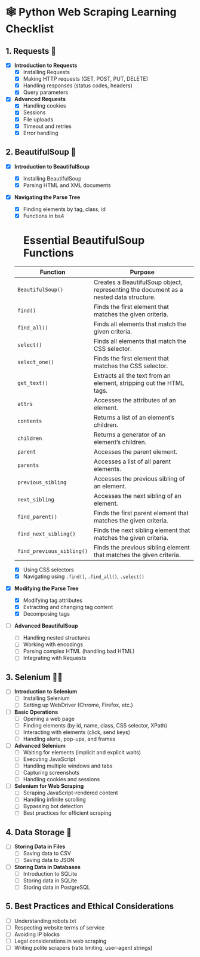 # 🕸️ Python Web Scraping Learning Checklist

## 1. Requests 📡
- [X] **Introduction to Requests**
  - [X] Installing Requests
  - [X] Making HTTP requests (GET, POST, PUT, DELETE)
  - [X] Handling responses (status codes, headers)
  - [X] Query parameters
- [X] **Advanced Requests**
  - [X] Handling cookies
  - [X] Sessions
  - [X] File uploads
  - [X] Timeout and retries
  - [X] Error handling

## 2. BeautifulSoup 🍲
- [X] **Introduction to BeautifulSoup**
  - [X] Installing BeautifulSoup
  - [X] Parsing HTML and XML documents
- [X] **Navigating the Parse Tree**
  - [X] Finding elements by tag, class, id
  - [X] Functions in bs4
      # Essential BeautifulSoup Functions

  | Function                | Purpose                                                                                       |
  |-------------------------|-----------------------------------------------------------------------------------------------|
  | `BeautifulSoup()`       | Creates a BeautifulSoup object, representing the document as a nested data structure.         |
  | `find()`                | Finds the first element that matches the given criteria.                                       |
  | `find_all()`            | Finds all elements that match the given criteria.                                              |
  | `select()`              | Finds all elements that match the CSS selector.                                                |
  | `select_one()`          | Finds the first element that matches the CSS selector.                                         |
  | `get_text()`            | Extracts all the text from an element, stripping out the HTML tags.                            |
  | `attrs`                 | Accesses the attributes of an element.                                                         |
  | `contents`              | Returns a list of an element’s children.                                                       |
  | `children`              | Returns a generator of an element’s children.                                                  |
  | `parent`                | Accesses the parent element.                                                                   |
  | `parents`               | Accesses a list of all parent elements.                                                        |
  | `previous_sibling`      | Accesses the previous sibling of an element.                                                   |
  | `next_sibling`          | Accesses the next sibling of an element.                                                       |
  | `find_parent()`         | Finds the first parent element that matches the given criteria.                                |
  | `find_next_sibling()`   | Finds the next sibling element that matches the given criteria.                                |
  | `find_previous_sibling()` | Finds the previous sibling element that matches the given criteria.                          |

  - [X] Using CSS selectors
  - [X] Navigating using `.find()`, `.find_all()`, `.select()`
- [X] **Modifying the Parse Tree**
  - [X] Modifying tag attributes
  - [X] Extracting and changing tag content
  - [X] Decomposing tags
- [ ] **Advanced BeautifulSoup**
  - [ ] Handling nested structures
  - [ ] Working with encodings
  - [ ] Parsing complex HTML (handling bad HTML)
  - [ ] Integrating with Requests

## 3. Selenium 🕵️‍♂️
- [ ] **Introduction to Selenium**
  - [ ] Installing Selenium
  - [ ] Setting up WebDriver (Chrome, Firefox, etc.)
- [ ] **Basic Operations**
  - [ ] Opening a web page
  - [ ] Finding elements (by id, name, class, CSS selector, XPath)
  - [ ] Interacting with elements (click, send keys)
  - [ ] Handling alerts, pop-ups, and frames
- [ ] **Advanced Selenium**
  - [ ] Waiting for elements (implicit and explicit waits)
  - [ ] Executing JavaScript
  - [ ] Handling multiple windows and tabs
  - [ ] Capturing screenshots
  - [ ] Handling cookies and sessions
- [ ] **Selenium for Web Scraping**
  - [ ] Scraping JavaScript-rendered content
  - [ ] Handling infinite scrolling
  - [ ] Bypassing bot detection
  - [ ] Best practices for efficient scraping

## 4. Data Storage 💾
- [ ] **Storing Data in Files**
  - [ ] Saving data to CSV
  - [ ] Saving data to JSON
- [ ] **Storing Data in Databases**
  - [ ] Introduction to SQLite
  - [ ] Storing data in SQLite
  - [ ] Storing data in PostgreSQL

## 5. Best Practices and Ethical Considerations
- [ ] Understanding robots.txt
- [ ] Respecting website terms of service
- [ ] Avoiding IP blocks
- [ ] Legal considerations in web scraping
- [ ] Writing polite scrapers (rate limiting, user-agent strings)

